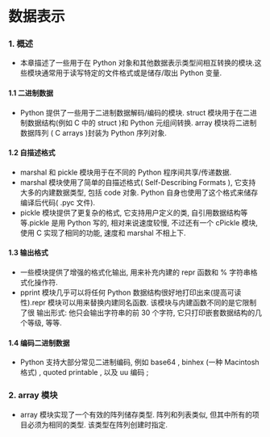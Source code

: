 # 数据表示

### 1. 概述

* 本章描述了一些用于在 Python 对象和其他数据表示类型间相互转换的模块.这些模块通常用于读写特定的文件格式或是储存/取出 Python 变量. 

#### 1.1 二进制数据

* Python 提供了一些用于二进制数据解码/编码的模块. struct 模块用于在二进制数据结构(例如 C 中的 struct )和 Python 元组间转换. array 模块将二进制数据阵列 ( C arrays )封装为 Python 序列对象.

#### 1.2 自描述格式
* marshal 和 pickle 模块用于在不同的 Python 程序间共享/传递数据.
* marshal 模块使用了简单的自描述格式( Self-Describing Formats ), 它支持大多的内建数据类型, 包括 code 对象. Python 自身也使用了这个格式来储存编译后代码( .pyc 文件).
* pickle 模块提供了更复杂的格式, 它支持用户定义的类, 自引用数据结构等等.pickle 是用 Python 写的, 相对来说速度较慢, 不过还有一个 cPickle 模块,使用 C 实现了相同的功能, 速度和 marshal 不相上下.

#### 1.3 输出格式
* 一些模块提供了增强的格式化输出, 用来补充内建的 repr 函数和 % 字符串格式化操作符.
* pprint 模块几乎可以将任何 Python 数据结构很好地打印出来(提高可读性).repr 模块可以用来替换内建同名函数. 该模块与内建函数不同的是它限制了很 输出形式: 他只会输出字符串的前 30 个字符, 它只打印嵌套数据结构的几
  个等级, 等等.

#### 1.4 编码二进制数据
* Python 支持大部分常见二进制编码, 例如 base64 , binhex (一种 Macintosh格式) , quoted printable , 以及 uu 编码 ;

### 2. array 模块 

* array 模块实现了一个有效的阵列储存类型. 阵列和列表类似, 但其中所有的项目必须为相同的类型. 该类型在阵列创建时指定.

